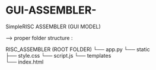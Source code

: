 # GUI-ASSEMBLER-
SimpleRISC ASSEMBLER (GUI  MODEL)

--> proper folder structure :

RISC_ASSEMBLER (ROOT FOLDER)
└── app.py
└── static\
    ├── style.css
    └── script.js
└── templates\
    └── index.html
